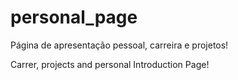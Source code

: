 # personal_page
Página de apresentação pessoal, carreira e projetos!

Carrer, projects and personal Introduction Page!
